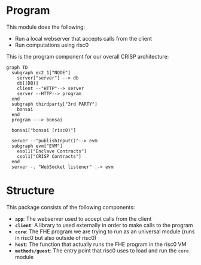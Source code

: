 # Program

This module does the following:

- Run a local webserver that accepts calls from the client
- Run computations using risc0

This is the program component for our overall CRISP architecture:

```mermaid
graph TD
  subgraph ec2_1["NODE"]
    server["server"] --> db
    db[(DB)]
    client --"HTTP"--> server
    server --HTTP--> program
  end
  subgraph thirdparty["3rd PARTY"]
    bonsai
  end
  program ---> bonsai

  bonsai["bonsai (risc0)"]

  server --"publishInput()"--> evm
  subgraph evm["EVM"]
    esol1["Enclave Contracts"]
    csol1["CRISP Contracts"]
  end
  server -. "WebSocket listener" .-> evm
```

# Structure

This package consists of the following components:

- **`app`**: The webserver used to accept calls from the client
- **`client`**: A library to used externally in order to make calls to the program
- **`core`**: The FHE program we are trying to run as an universal module (runs in risc0 but also outside of risc0)
- **`host`**: The function that actually runs the FHE program in the risc0 VM
- **`methods/guest`**: The entry point that risc0 uses to load and run the `core` module

